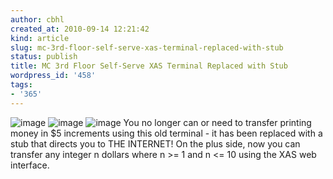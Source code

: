 ```yaml
---
author: cbhl
created_at: 2010-09-14 12:21:42
kind: article
slug: mc-3rd-floor-self-serve-xas-terminal-replaced-with-stub
status: publish
title: MC 3rd Floor Self-Serve XAS Terminal Replaced with Stub
wordpress_id: '458'
tags:
- '365'
---
```


![image](http://blog.azuresky.ca/blog/wp-content/uploads/2010/09/wpid-IMG_20100914_095337.jpg)
![image](http://blog.azuresky.ca/blog/wp-content/uploads/2010/09/wpid-IMG_20100914_095340.jpg)
![image](http://blog.azuresky.ca/blog/wp-content/uploads/2010/09/wpid-IMG_20100914_095348.jpg)
You no longer can or need to transfer printing money in $5 increments
using this old terminal - it has been replaced with a stub that directs
you to THE INTERNET! On the plus side, now you can transfer any integer
n dollars where n \>= 1 and n <= 10 using the XAS web interface.
